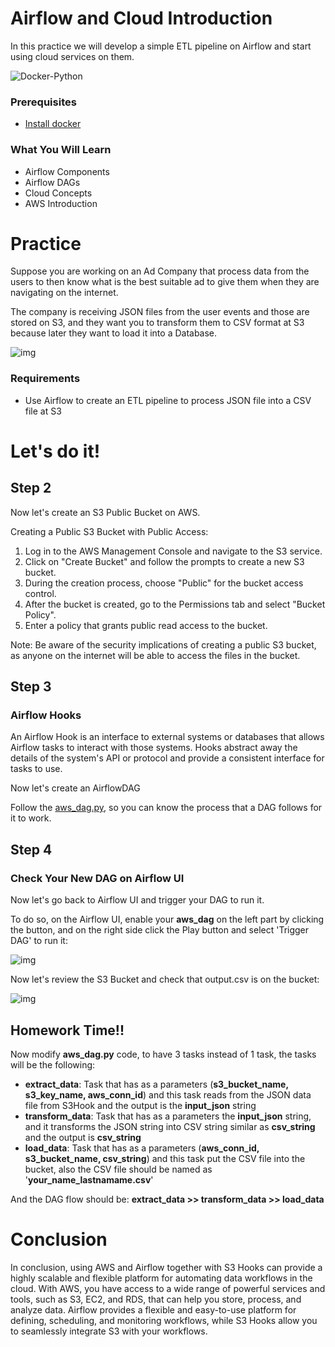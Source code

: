 # Airflow and Cloud Introduction

In this practice we will develop a simple ETL pipeline on Airflow and start using cloud services on them.

![Docker-Python](documentation_images/cloud.png)

### Prerequisites

* [Install docker](https://docs.docker.com/engine/install/)

### What You Will Learn

- Airflow Components
- Airflow DAGs
- Cloud Concepts
- AWS Introduction

# Practice

Suppose you are working on an Ad Company that process data from the users to then know what is the best suitable ad to
give them when they are navigating on the internet.

The company is receiving JSON files from the user events and those are stored on S3, and they want you to transform them
to CSV format at S3 because later they want to load it into a Database.

![img](documentation_images/ias.png)

### Requirements

* Use Airflow to create an ETL pipeline to process JSON file into a CSV file at S3

# Let's do it!



## Step 2

Now let's create an S3 Public Bucket on AWS.

Creating a Public S3 Bucket with Public Access:

1. Log in to the AWS Management Console and navigate to the S3 service.
2. Click on "Create Bucket" and follow the prompts to create a new S3 bucket.
3. During the creation process, choose "Public" for the bucket access control.
4. After the bucket is created, go to the Permissions tab and select "Bucket Policy".
5. Enter a policy that grants public read access to the bucket.

Note: Be aware of the security implications of creating a public S3 bucket, as anyone on the internet will be able to
access the files in the bucket.

## Step 3

### Airflow Hooks

An Airflow Hook is an interface to external systems or databases that allows Airflow tasks to interact with those
systems. Hooks abstract away the details of the system's API or protocol and provide a consistent interface for tasks to
use.

Now let's create an AirflowDAG

Follow the [aws_dag.py](dags/aws_dag.py), so you can know the process that a DAG follows for it to work.

## Step 4

### Check Your New DAG on Airflow UI

Now let's go back to Airflow UI and trigger your DAG to run it.

To do so, on the Airflow UI, enable your **aws_dag** on the left part by clicking the button, and on the right side
click the Play button and select 'Trigger DAG' to run it:

![img](documentation_images/cloud-9.png)

Now let's review the S3 Bucket and check that output.csv is on the bucket:

![img](documentation_images/cloud-10.png)

## Homework Time!!

Now modify **aws_dag.py** code, to have 3 tasks instead of 1 task, the tasks will be the following:

+ **extract_data**: Task that has as a parameters (**s3_bucket_name, s3_key_name, aws_conn_id**) and this task reads
  from the JSON data file from S3Hook and the output is the **input_json** string
+ **transform_data**: Task that has as a parameters the **input_json** string, and it transforms the JSON string into
  CSV string similar as **csv_string** and the output is **csv_string**
+ **load_data**: Task that has as a parameters (**aws_conn_id, s3_bucket_name, csv_string**) and this task put the CSV
  file into the bucket, also the CSV file should be named as '**your_name_lastnamame.csv**'

And the DAG flow should be: **extract_data >> transform_data >> load_data**

# Conclusion

In conclusion, using AWS and Airflow together with S3 Hooks can provide a highly scalable and flexible platform for
automating data workflows in the cloud. With AWS, you have access to a wide range of powerful services and tools, such
as S3, EC2, and RDS, that can help you store, process, and analyze data. Airflow provides a flexible and easy-to-use
platform for defining, scheduling, and monitoring workflows, while S3 Hooks allow you to seamlessly integrate S3 with
your workflows.
